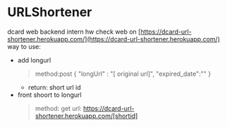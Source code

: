 # URLShortener

dcard web backend intern hw
check web on [https://dcard-url-shortener.herokuapp.com/](https://dcard-url-shortener.herokuapp.com/)
way to use:

- add longurl
  > method:post
  > {
      "longUrl" : "[ original url]",
      "expired_date":""
  }
  - return: short url id
- front shoort to longurl
  > method: get
  > url: https://dcard-url-shortener.herokuapp.com/[shortid]
